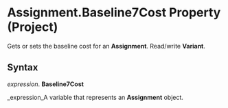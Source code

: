 
# Assignment.Baseline7Cost Property (Project)

Gets or sets the baseline cost for an  **Assignment**. Read/write  **Variant**.


## Syntax

 _expression_. **Baseline7Cost**

 _expression_A variable that represents an  **Assignment** object.


